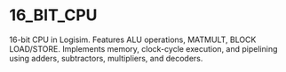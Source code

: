 # 16_BIT_CPU
16-bit CPU in Logisim. Features ALU operations, MATMULT, BLOCK LOAD/STORE. Implements memory, clock-cycle execution, and pipelining using adders, subtractors, multipliers, and decoders. 
